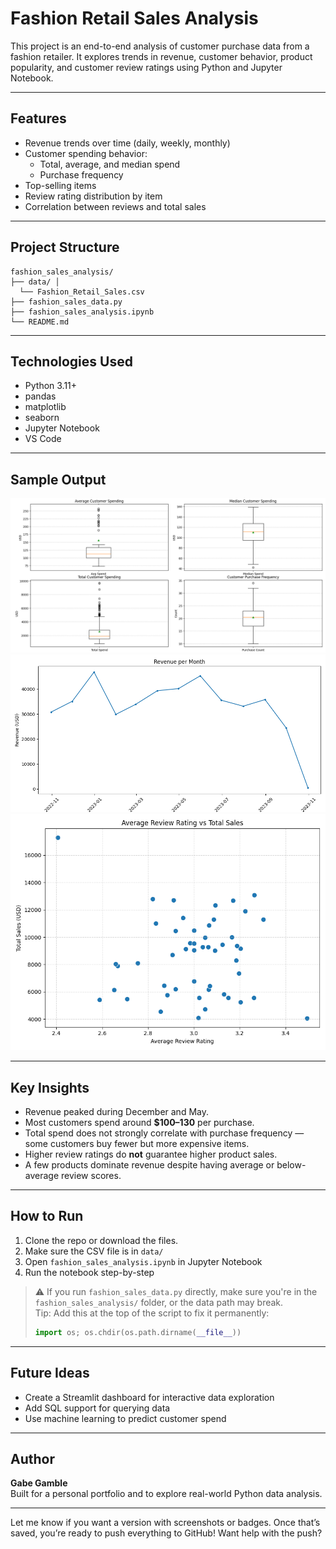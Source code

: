 # Fashion Retail Sales Analysis

This project is an end-to-end analysis of customer purchase data from a fashion retailer. It explores trends in revenue, customer behavior, product popularity, and customer review ratings using Python and Jupyter Notebook.

---

## Features

- Revenue trends over time (daily, weekly, monthly)
- Customer spending behavior:
  - Total, average, and median spend
  - Purchase frequency
- Top-selling items
- Review rating distribution by item
- Correlation between reviews and total sales

---

## Project Structure

```
fashion_sales_analysis/ 
├── data/ │ 
  └── Fashion_Retail_Sales.csv 
├── fashion_sales_data.py 
├── fashion_sales_analysis.ipynb 
└── README.md
```

---

## Technologies Used

- Python 3.11+
- pandas
- matplotlib
- seaborn
- Jupyter Notebook
- VS Code

---

## Sample Output

![Customer Spending Patterns](charts/customer_spending_patterns.png)
![Revenue by Month](charts/revenue_per_month.png)
![Reviews vs. Sales](charts/review_vs_sales.png)

---

## Key Insights

- Revenue peaked during December and May.
- Most customers spend around **$100–130** per purchase.
- Total spend does not strongly correlate with purchase frequency — some customers buy fewer but more expensive items.
- Higher review ratings do **not** guarantee higher product sales.
- A few products dominate revenue despite having average or below-average review scores.

---

## How to Run

1. Clone the repo or download the files.
2. Make sure the CSV file is in `data/`
3. Open `fashion_sales_analysis.ipynb` in Jupyter Notebook
4. Run the notebook step-by-step

> ⚠️ If you run `fashion_sales_data.py` directly, make sure you're in the `fashion_sales_analysis/` folder, or the data path may break.  
> Tip: Add this at the top of the script to fix it permanently:
> ```python
> import os; os.chdir(os.path.dirname(__file__))
> ```

---

## Future Ideas

- Create a Streamlit dashboard for interactive data exploration
- Add SQL support for querying data
- Use machine learning to predict customer spend

---

## Author

**Gabe Gamble**  
Built for a personal portfolio and to explore real-world Python data analysis.

---

Let me know if you want a version with screenshots or badges. Once that’s saved, you’re ready to push everything to GitHub! Want help with the push?
